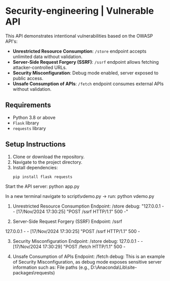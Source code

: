# Security-engineering | Vulnerable API 

This API demonstrates intentional vulnerabilities based on the OWASP API's:
- **Unrestricted Resource Consumption**: `/store` endpoint accepts unlimited data without validation.
- **Server-Side Request Forgery (SSRF)**: `/ssrf` endpoint allows fetching attacker-controlled URLs.
- **Security Misconfiguration**: Debug mode enabled, server exposed to public access.
- **Unsafe Consumption of APIs**: `/fetch` endpoint consumes external APIs without validation.

## Requirements

- Python 3.8 or above
- `Flask` library
- `requests` library

## Setup Instructions

1. Clone or download the repository.
2. Navigate to the project directory.
3. Install dependencies:
   ```bash
   pip install flask requests

Start the API server:
python app.py

In a new terminal navigate to script\vdemo.py ->
run: python vdemo.py

1. Unrestricted Resource Consumption
Endpoint: /store
debug:
"127.0.0.1 - - [17/Nov/2024 17:30:25] "POST /ssrf HTTP/1.1" 500 -"


3. Server-Side Request Forgery (SSRF)
Endpoint: /ssrf

127.0.0.1 - - [17/Nov/2024 17:30:25] "POST /ssrf HTTP/1.1" 500 -

3. Security Misconfiguration
Endpoint: /store
debug:
127.0.0.1 - - [17/Nov/2024 17:30:29] "POST /fetch HTTP/1.1" 500 -


4. Unsafe Consumption of APIs
Endpoint: /fetch
debug:
This is an example of Security Misconfiguration, as debug mode exposes sensitive server information such as:
File paths (e.g., D:\Anaconda\Lib\site-packages\requests)
